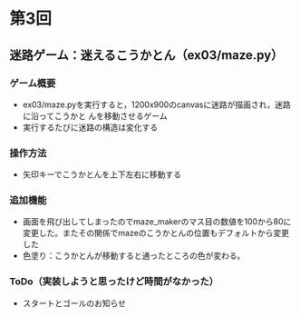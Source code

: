 # 第3回
## 迷路ゲーム：迷えるこうかとん（ex03/maze.py）
### ゲーム概要
- ex03/maze.pyを実行すると，1200x900のcanvasに迷路が描画され，迷路に沿ってこうかと
んを移動させるゲーム
- 実行するたびに迷路の構造は変化する
### 操作方法
- 矢印キーでこうかとんを上下左右に移動する
### 追加機能
- 画面を飛び出してしまったのでmaze_makerのマス目の数値を100から80に変更した。またその関係でmazeのこうかとんの位置もデフォルトから変更した
- 色塗り：こうかとんが移動すると通ったところの色が変わる。
### ToDo（実装しようと思ったけど時間がなかった）
- スタートとゴールのお知らせ